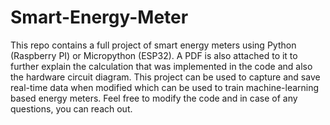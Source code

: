 # Smart-Energy-Meter
This repo contains a full project of smart energy meters using Python (Raspberry PI) or Micropython (ESP32). A PDF is also attached to it to further explain the calculation that was implemented in the code and also the hardware circuit diagram. 
This project can be used to capture and save real-time data when modified which can be used to train machine-learning based energy meters. Feel free to modify the code and in case of any questions, you can reach out. 
